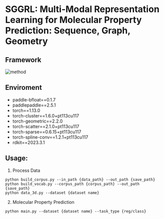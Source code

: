 # SGGRL: Multi-Modal Representation Learning for Molecular Property Prediction: Sequence, Graph, Geometry

## Framework

![method](https://cdn.jsdelivr.net/gh/Vencent-Won/GraphBed/img/SGGRL-framework.png)

## Enviroment
- paddle-bfloat==0.1.7
- paddlepaddle==2.5.1
- torch==1.13.0
- torch-cluster==1.6.0+pt113cu117
- torch-geometric==2.2.0
- torch-scatter==2.1.0+pt113cu117
- torch-sparse==0.6.15+pt113cu117
- torch-spline-conv==1.2.1+pt113cu117
- rdkit==2023.3.1

## Usage:

1. Process Data
```
python build_corpus.py --in_path {data_path} --out_path {save_path}
python build_vocab.py --corpus_path {corpus_path} --out_path {save_path}
python data_3d.py --dataset {dataset name}
```
2. Molecular Property Prediction
```
python main.py --dataset {dataset name} --task_type {reg/class}
```

